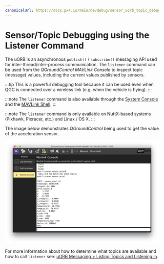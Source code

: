 ```yaml
---
canonicalUrl: https://docs.px4.io/main/de/debug/sensor_uorb_topic_debugging
---
```


# Sensor/Topic Debugging using the Listener Command

The uORB is an asynchronous `publish()` / `subscribe()` messaging API used for inter-thread/inter-process communication. The `listener` command can be used from the *QGroundControl MAVLink Console* to inspect topic (message) values, including the current values published by sensors.

:::tip
This is a powerful debugging tool because it can be used even when QGC is connected over a wireless link (e.g. when the vehicle is flying).
:::

:::note
The `listener` command is also available through the [System Console](../debug/system_console.md) and the [MAVLink Shell](../debug/mavlink_shell.md).
:::

:::note
The `listener` command is only available on NuttX-based systems (Pixhawk, Pixracer, etc.) and Linux / OS X.
:::

The image below demonstrates *QGroundControl* being used to get the value of the acceleration sensor.

![QGC MAVLink Console](../../assets/gcs/qgc_mavlink_console_listener_command.png)

For more information about how to determine what topics are available and how to call `listener` see: [uORB Messaging > Listing Topics and Listening in](../middleware/uorb.md#listing-topics-and-listening-in).
